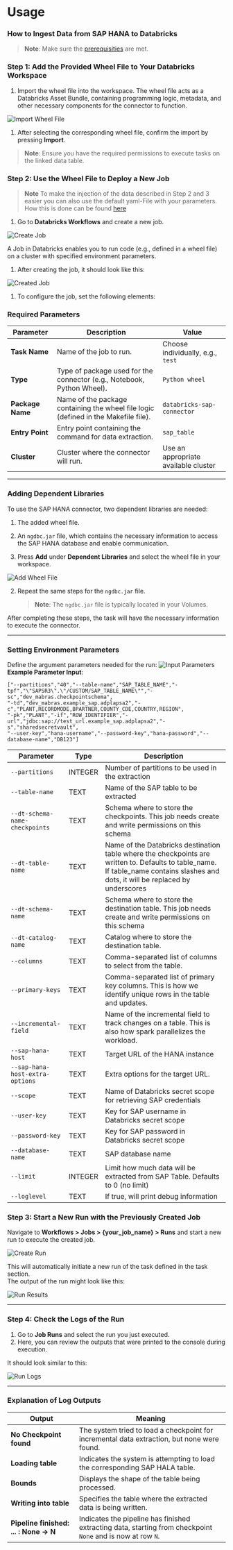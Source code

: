 # Usage

### How to Ingest Data from SAP HANA to Databricks
   > **Note**: Make sure the [prerequisities](./prerequisites.md) are met.


### Step 1: Add the Provided Wheel File to Your Databricks Workspace

1. Import the wheel file into the workspace. The wheel file acts as a Databricks Asset Bundle, containing programming logic, metadata, and other necessary components for the connector to function.

  ![Import Wheel File](./images/import_wheel.png)

1. After selecting the corresponding wheel file, confirm the import by pressing **Import**.

> **Note**: Ensure you have the required permissions to execute tasks on the linked data table.

### Step 2: Use the Wheel File to Deploy a New Job
> **Note** To make the injection of the data described in Step 2 and 3 easier you can also use the default yaml-File with your parameters. How this is done can be found [here](examples.md)

1. Go to **Databricks Workflows** and create a new job.

  ![Create Job](./images/create_task.png)

   A Job in Databricks enables you to run code (e.g., defined in a wheel file) on a cluster with specified environment parameters.

1. After creating the job, it should look like this:

![Created Job](./images/created_job.png)

1. To configure the job, set the following elements:

### Required Parameters

| **Parameter**     | **Description**                                                                           | **Value**                            |
|-------------------|-------------------------------------------------------------------------------------------|--------------------------------------|
| **Task Name**     | Name of the job to run.                                                                   | Choose individually, e.g., `test`    |
| **Type**          | Type of package used for the connector (e.g., Notebook, Python Wheel).                    | `Python wheel`                       |
| **Package Name**  | Name of the package containing the wheel file logic (defined in the Makefile file).       | `databricks-sap-connector`           |
| **Entry Point**   | Entry point containing the command for data extraction.                                   | `sap_table`                          |
| **Cluster**       | Cluster where the connector will run.                                                     | Use an appropriate available cluster |

---

### Adding Dependent Libraries

To use the SAP HANA connector, two dependent libraries are needed:
1. The added wheel file.
2. An `ngdbc.jar` file, which contains the necessary information to access the SAP HANA database and enable communication.

1. Press **Add** under **Dependent Libraries** and select the wheel file in your workspace.

![Add Wheel File](./images/add_wheel_as_dl.png)

2. Repeat the same steps for the `ngdbc.jar` file. 
   > **Note**: The `ngdbc.jar` file is typically located in your Volumes.

After completing these steps, the task will have the necessary information to execute the connector.

---

### Setting Environment Parameters

Define the argument parameters needed for the run:
![Input Parameters](./images/parameter_input.png)
**Example Parameter Input**:
```
["--partitions","40","--table-name","SAP_TABLE_NAME","-tpf","\"SAPSR3\".\"/CUSTOM/SAP_TABLE_NAME\"","-sc","dev_mabras.checkpointschema",
"-td","dev_mabras.example_sap.adplapsa2","-c","PLANT,RECORDMODE,BPARTNER,COUNTY_CDE,COUNTRY,REGION",
"-pk","PLANT","-if","ROW_IDENTIFIER","-url","jdbc:sap://test_url.example_sap.adplapsa2","-s","sharedsecretvault",
"--user-key","hana-username","--password-key","hana-password","--database-name","DB123"]
```

| Parameter                          | Type      | Description                                                                                                                                                                         |
|------------------------------------|-----------|-------------------------------------------------------------------------------------------------------------------------------------------------------------------------------------|
| `--partitions`                     | INTEGER   | Number of partitions to be used in the extraction                                                                                                                                   |
| `--table-name`                     | TEXT      | Name of the SAP table to be extracted                                                                                                                                               |
| `--dt-schema-name-checkpoints`     | TEXT      | Schema where to store the checkpoints. This job needs create and write permissions on this schema                                                                                   |
| `--dt-table-name`                  | TEXT      | Name of the Databricks destination table where the checkpoints are written to. Defaults to table_name. If table_name contains slashes and dots, it will be replaced by underscores  |
| `--dt-schema-name`                 | TEXT      | Schema where to store the destination table. This job needs create and write permissions on this schema                                                                             |
| `--dt-catalog-name`                | TEXT      | Catalog where to store the destination table.                                                                                                                                       |
| `--columns`                        | TEXT      | Comma-separated list of columns to select from the table.                                                                                                                           |
| `--primary-keys`                   | TEXT      | Comma-separated list of primary key columns. This is how we identify unique rows in the table and updates.                                                                          |
| `--incremental-field`              | TEXT      | Name of the incremental field to track changes on a table. This is also how spark parallelizes the workload.                                                                        |
| `--sap-hana-host`                  | TEXT      | Target URL of the HANA instance                                                                                                                                                     |
| `--sap-hana-host-extra-options`    | TEXT      | Extra options for the target URL.                                                                                                                                                   |
| `--scope`                          | TEXT      | Name of Databricks secret scope for retrieving SAP credentials                                                                                                                      |
| `--user-key`                       | TEXT      | Key for SAP username in Databricks secret scope                                                                                                                                     |
| `--password-key`                   | TEXT      | Key for SAP password in Databricks secret scope                                                                                                                                     |
| `--database-name`                  | TEXT      | SAP database name                                                                                                                                                                   |
| `--limit`                          | INTEGER   | Limit how much data will be extracted from SAP Table. Defaults to 0 (no limit)                                                                                                      |
| `--loglevel`                       | TEXT      | If true, will print debug information                                                                                                                                               |


### Step 3: Start a New Run with the Previously Created Job

Navigate to **Workflows > Jobs > {your_job_name} > Runs** and start a new run to execute the created job.

![Create Run](./images/create_run.png "Create a new run")

This will automatically initiate a new run of the task defined in the task section.  
The output of the run might look like this:

![Run Results](./images/runs_results.png "Show run results")

---

### Step 4: Check the Logs of the Run

1. Go to **Job Runs** and select the run you just executed.  
2. Here, you can review the outputs that were printed to the console during execution.  

It should look similar to this:  

![Run Logs](./images/test_run_output.png "Run logs")

---

### Explanation of Log Outputs

| Output                                  | Meaning                                                                 |
|-----------------------------------------|-------------------------------------------------------------------------|
| **No Checkpoint found**                 | The system tried to load a checkpoint for incremental data extraction, but none were found. |
| **Loading table**                       | Indicates the system is attempting to load the corresponding SAP HALA table. |
| **Bounds**                              | Displays the shape of the table being processed.                       |
| **Writing into table**                  | Specifies the table where the extracted data is being written.         |
| **Pipeline finished: ... : None -> N**  | Indicates the pipeline has finished extracting data, starting from checkpoint `None` and is now at row `N`. |








